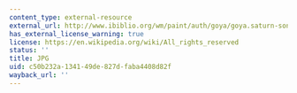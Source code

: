 ```yaml
---
content_type: external-resource
external_url: http://www.ibiblio.org/wm/paint/auth/goya/goya.saturn-son.jpg
has_external_license_warning: true
license: https://en.wikipedia.org/wiki/All_rights_reserved
status: ''
title: JPG
uid: c50b232a-1341-49de-827d-faba4408d82f
wayback_url: ''
---
```

